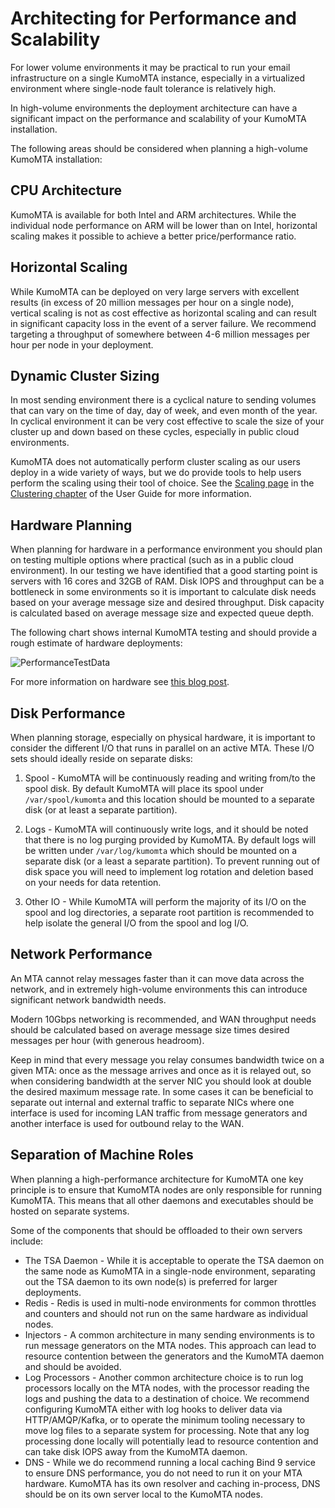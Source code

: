 # Architecting for Performance and Scalability

For lower volume environments it may be practical to run your email infrastructure on a single KumoMTA instance, especially in a virtualized environment where single-node fault tolerance is relatively high.

In high-volume environments the deployment architecture can have a significant impact on the performance and scalability of your KumoMTA installation.

The following areas should be considered when planning a high-volume KumoMTA installation:

## CPU Architecture

KumoMTA is available for both Intel and ARM architectures. While the individual node performance on ARM will be lower than on Intel, horizontal scaling makes it possible to achieve a better price/performance ratio.

## Horizontal Scaling

While KumoMTA can be deployed on very large servers with excellent results (in excess of 20 million messages per hour on a single node), vertical scaling is not as cost effective as horizontal scaling and can result in significant capacity loss in the event of a server failure. We recommend targeting a throughput of somewhere between 4-6 million messages per hour per node in your deployment.

## Dynamic Cluster Sizing

In most sending environment there is a cyclical nature to sending volumes that can vary on the time of day, day of week, and even month of the year. In cyclical environment it can be very cost effective to scale the size of your cluster up and down based on these cycles, especially in public cloud environments.

KumoMTA does not automatically perform cluster scaling as our users deploy in a wide variety of ways, but we do provide tools to help users perform the scaling using their tool of choice. See the [Scaling page](../clustering/scaling.md) in the [Clustering chapter](../clustering/index.md) of the User Guide for more information.

## Hardware Planning

When planning for hardware in a performance environment you should plan on testing multiple options where practical (such as in a public cloud environment). In our testing we have identified that a good starting point is servers with 16 cores and 32GB of RAM. Disk IOPS and throughput can be a bottleneck in some environments so it is important to calculate disk needs based on your average message size and desired throughput. Disk capacity is calculated based on average message size and expected queue depth.

The following chart shows internal KumoMTA testing and should provide a rough estimate of hardware deployments:

![PerformanceTestData](https://docs.kumomta.com/assets/images/Performance_testing_kumomta_public.png)

For more information on hardware see [this blog post](https://kumomta.com/blog/building-the-fastest-mta-on-the-planet).

## Disk Performance

When planning storage, especially on physical hardware, it is important to consider the different I/O that runs in parallel on an active MTA. These I/O sets should ideally reside on separate disks:

1) Spool - KumoMTA will be continuously reading and writing from/to the spool disk. By default KumoMTA will place its spool under `/var/spool/kumomta` and this location should be mounted to a separate disk (or at least a separate partition).

2) Logs - KumoMTA will continuously write logs, and it should be noted that there is no log purging provided by KumoMTA. By default logs will be written under `/var/log/kumomta` which should be mounted on a separate disk (or a least a separate partition). To prevent running out of disk space you will need to implement log rotation and deletion based on your needs for data retention.

3) Other IO - While KumoMTA will perform the majority of its I/O on the spool and log directories, a separate root partition is recommended to help isolate the general I/O from the spool and log I/O.

## Network Performance

An MTA cannot relay messages faster than it can move data across the network, and in extremely high-volume environments this can introduce significant network bandwidth needs.

Modern 10Gbps networking is recommended, and WAN throughput needs should be calculated based on average message size times desired messages per hour (with generous headroom).

Keep in mind that every message you relay consumes bandwidth twice on a given MTA: once as the message arrives and once as it is relayed out, so when considering bandwidth at the server NIC you should look at double the desired maximum message rate. In some cases it can be beneficial to separate out internal and external traffic to separate NICs where one interface is used for incoming LAN traffic from message generators and another interface is used for outbound relay to the WAN.

## Separation of Machine Roles

When planning a high-performance architecture for KumoMTA one key principle is to ensure that KumoMTA nodes are only responsible for running KumoMTA. This means that all other daemons and executables should be hosted on separate systems.

Some of the components that should be offloaded to their own servers include:

* The TSA Daemon - While it is acceptable to operate the TSA daemon on the same node as KumoMTA in a single-node environment, separating out the TSA daemon to its own node(s) is preferred for larger deployments.
* Redis - Redis is used in multi-node environments for common throttles and counters and should not run on the same hardware as individual nodes.
* Injectors - A common architecture in many sending environments is to run message generators on the MTA nodes. This approach can lead to resource contention between the generators and the KumoMTA daemon and should be avoided.
* Log Processors - Another common architecture choice is to run log processors locally on the MTA nodes, with the processor reading the logs and pushing the data to a destination of choice. We recommend configuring KumoMTA either with log hooks to deliver data via HTTP/AMQP/Kafka, or to operate the minimum tooling necessary to move log files to a separate system for processing. Note that any log processing done locally will potentially lead to resource contention and can take disk IOPS away from the KumoMTA daemon.
* DNS - While we do recommend running a local caching Bind 9 service to ensure DNS performance, you do not need to run it on your MTA hardware. KumoMTA has its own resolver and caching in-process, DNS should be on its own server local to the KumoMTA nodes.
